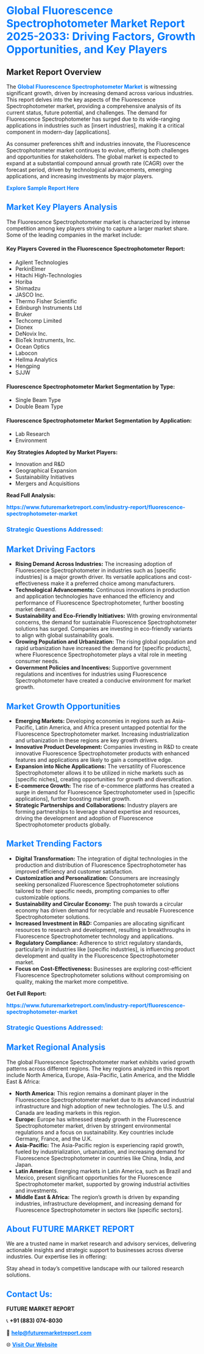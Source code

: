 <h1 style="color: #007BFF;">Global Fluorescence Spectrophotometer Market Report 2025-2033: Driving Factors, Growth Opportunities, and Key Players</h1>

<section id="overview">
<h2>Market Report Overview</h2>
<p>The <a href="https://www.futuremarketreport.com/industry-report/fluorescence-spectrophotometer-market" style="color: #007BFF; text-decoration: none;"><strong>Global Fluorescence Spectrophotometer Market</strong></a> is witnessing significant growth, driven by increasing demand across various industries. This report delves into the key aspects of the Fluorescence Spectrophotometer market, providing a comprehensive analysis of its current status, future potential, and challenges. The demand for Fluorescence Spectrophotometer has surged due to its wide-ranging applications in industries such as [insert industries], making it a critical component in modern-day [applications].</p>
<p>As consumer preferences shift and industries innovate, the Fluorescence Spectrophotometer market continues to evolve, offering both challenges and opportunities for stakeholders. The global market is expected to expand at a substantial compound annual growth rate (CAGR) over the forecast period, driven by technological advancements, emerging applications, and increasing investments by major players.</p>
</section>

<section id="overview">
<p><a href="https://www.futuremarketreport.com/request-sample/reportId=91463" style="color: #007BFF; text-decoration: none;"><strong>Explore Sample Report Here</strong></a></p>
</section>

<section id="key-players">
<h2 style="color: #007BFF;">Market Key Players Analysis</h2>
<p>The Fluorescence Spectrophotometer market is characterized by intense competition among key players striving to capture a larger market share. Some of the leading companies in the market include:</p>
<h4>Key Players Covered in the Fluorescence Spectrophotometer Report:</h4>
<ul><li>Agilent Technologies</li><li>PerkinElmer</li><li>Hitachi High-Technologies</li><li>Horiba</li><li>Shimadzu</li><li>JASCO Inc.</li><li>Thermo Fisher Scientific</li><li>Edinburgh Instruments Ltd</li><li>Bruker</li><li>Techcomp Limited</li><li>Dionex</li><li>DeNovix Inc.</li><li>BioTek Instruments, Inc.</li><li>Ocean Optics</li><li>Labocon</li><li>Hellma Analytics</li><li>Hengping</li><li>SJJW</li></ul>
<h4>Fluorescence Spectrophotometer Market Segmentation by Type:</h4>
<ul><li>Single Beam Type</li><li>Double Beam Type</li></ul>

<h4>Fluorescence Spectrophotometer Market Segmentation by Application:</h4>
<ul><li>Lab Research</li><li>Environment</li></ul>
<p><strong>Key Strategies Adopted by Market Players:</strong></p>
<ul>
<li>Innovation and R&D</li>
<li>Geographical Expansion</li>
<li>Sustainability Initiatives</li>
<li>Mergers and Acquisitions</li>
</ul>
</section>

<section>
<p><strong>Read Full Analysis: </strong></p><a href="https://www.futuremarketreport.com/industry-report/fluorescence-spectrophotometer-market" style="color: #007BFF; text-decoration: none;"><strong>https://www.futuremarketreport.com/industry-report/fluorescence-spectrophotometer-market</strong></a>
<h3 style="color: #007BFF;">Strategic Questions Addressed:</h3>
</section>

<section id="driving-factors">
<h2 style="color: #007BFF;">Market Driving Factors</h2>
<ul>
<li><strong>Rising Demand Across Industries:</strong> The increasing adoption of Fluorescence Spectrophotometer in industries such as [specific industries] is a major growth driver. Its versatile applications and cost-effectiveness make it a preferred choice among manufacturers.</li>
<li><strong>Technological Advancements:</strong> Continuous innovations in production and application technologies have enhanced the efficiency and performance of Fluorescence Spectrophotometer, further boosting market demand.</li>
<li><strong>Sustainability and Eco-Friendly Initiatives:</strong> With growing environmental concerns, the demand for sustainable Fluorescence Spectrophotometer solutions has surged. Companies are investing in eco-friendly variants to align with global sustainability goals.</li>
<li><strong>Growing Population and Urbanization:</strong> The rising global population and rapid urbanization have increased the demand for [specific products], where Fluorescence Spectrophotometer plays a vital role in meeting consumer needs.</li>
<li><strong>Government Policies and Incentives:</strong> Supportive government regulations and incentives for industries using Fluorescence Spectrophotometer have created a conducive environment for market growth.</li>
</ul>
</section>

<section id="growth-opportunities">
<h2 style="color: #007BFF;">Market Growth Opportunities</h2>
<ul>
<li><strong>Emerging Markets:</strong> Developing economies in regions such as Asia-Pacific, Latin America, and Africa present untapped potential for the Fluorescence Spectrophotometer market. Increasing industrialization and urbanization in these regions are key growth drivers.</li>
<li><strong>Innovative Product Development:</strong> Companies investing in R&D to create innovative Fluorescence Spectrophotometer products with enhanced features and applications are likely to gain a competitive edge.</li>
<li><strong>Expansion into Niche Applications:</strong> The versatility of Fluorescence Spectrophotometer allows it to be utilized in niche markets such as [specific niches], creating opportunities for growth and diversification.</li>
<li><strong>E-commerce Growth:</strong> The rise of e-commerce platforms has created a surge in demand for Fluorescence Spectrophotometer used in [specific applications], further boosting market growth.</li>
<li><strong>Strategic Partnerships and Collaborations:</strong> Industry players are forming partnerships to leverage shared expertise and resources, driving the development and adoption of Fluorescence Spectrophotometer products globally.</li>
</ul>
</section>

<section id="trending-factors">
<h2 style="color: #007BFF;">Market Trending Factors</h2>
<ul>
<li><strong>Digital Transformation:</strong> The integration of digital technologies in the production and distribution of Fluorescence Spectrophotometer has improved efficiency and customer satisfaction.</li>
<li><strong>Customization and Personalization:</strong> Consumers are increasingly seeking personalized Fluorescence Spectrophotometer solutions tailored to their specific needs, prompting companies to offer customizable options.</li>
<li><strong>Sustainability and Circular Economy:</strong> The push towards a circular economy has driven demand for recyclable and reusable Fluorescence Spectrophotometer solutions.</li>
<li><strong>Increased Investment in R&D:</strong> Companies are allocating significant resources to research and development, resulting in breakthroughs in Fluorescence Spectrophotometer technology and applications.</li>
<li><strong>Regulatory Compliance:</strong> Adherence to strict regulatory standards, particularly in industries like [specific industries], is influencing product development and quality in the Fluorescence Spectrophotometer market.</li>
<li><strong>Focus on Cost-Effectiveness:</strong> Businesses are exploring cost-efficient Fluorescence Spectrophotometer solutions without compromising on quality, making the market more competitive.</li>
</ul>
</section>

<section>
<p><strong>Get Full Report: </strong></p><a href="https://www.futuremarketreport.com/industry-report/fluorescence-spectrophotometer-market" style="color: #007BFF; text-decoration: none;"><strong>https://www.futuremarketreport.com/industry-report/fluorescence-spectrophotometer-market</strong></a>
<h3 style="color: #007BFF;">Strategic Questions Addressed:</h3>
</section>


<section id="regional-analysis">
<h2 style="color: #007BFF;">Market Regional Analysis</h2>
<p>The global Fluorescence Spectrophotometer market exhibits varied growth patterns across different regions. The key regions analyzed in this report include North America, Europe, Asia-Pacific, Latin America, and the Middle East & Africa:</p>
<ul>
<li><strong>North America:</strong> This region remains a dominant player in the Fluorescence Spectrophotometer market due to its advanced industrial infrastructure and high adoption of new technologies. The U.S. and Canada are leading markets in this region.</li>
<li><strong>Europe:</strong> Europe has witnessed steady growth in the Fluorescence Spectrophotometer market, driven by stringent environmental regulations and a focus on sustainability. Key countries include Germany, France, and the U.K.</li>
<li><strong>Asia-Pacific:</strong> The Asia-Pacific region is experiencing rapid growth, fueled by industrialization, urbanization, and increasing demand for Fluorescence Spectrophotometer in countries like China, India, and Japan.</li>
<li><strong>Latin America:</strong> Emerging markets in Latin America, such as Brazil and Mexico, present significant opportunities for the Fluorescence Spectrophotometer market, supported by growing industrial activities and investments.</li>
<li><strong>Middle East & Africa:</strong> The region’s growth is driven by expanding industries, infrastructure development, and increasing demand for Fluorescence Spectrophotometer in sectors like [specific sectors].</li>
</ul>
</section>

<footer>
<h2 style="color: #007BFF;">About FUTURE MARKET REPORT</h2>
<p>We are a trusted name in market research and advisory services, delivering actionable insights and strategic support to businesses across diverse industries. Our expertise lies in offering:</p>

<p>Stay ahead in today’s competitive landscape with our tailored research solutions.</p>

<h2 style="color: #007BFF;">Contact Us:</h2>
<p><strong>FUTURE MARKET REPORT</strong></p>
<p>📞 <strong>+91 (883) 074-8030</strong></p>
<p>📧 <strong><a href="mailto:help@futuremarketreport.com" style="color: #007BFF;">help@futuremarketreport.com</a></strong></p>
<p>🌐 <strong><a href="https://www.futuremarketreport.com/" style="color: #007BFF;">Visit Our Website</a></strong></p>
</footer>